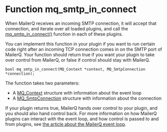 # Function mq_smtp_in_connect

When MailerQ receives an incoming SMTP connection, it will accept that connection, and iterate over all loaded plugins, and call the [mq_smtp_in_connect()](/documentation/mq_smtp_in_connect) function in each of these plugins.

You can implement this function in your plugin if you want to run certain code right after an incoming TCP connection comes in on the SMTP port of MailerQ. Your function should return true if you want your plugin to take over control from MailerQ, or false if control should stay with MailerQ.

```
bool mq_smtp_in_connect(MQ_Context *context, MQ_SmtpConnection *connection);

```

The function takes two parameters:

*   A [MQ_Context](/documentation/mq_context) structure with information about the event loop
*   A [MQ_SmtpConnection](/documentation/mq_smtpconnection) structure with information about the connection

If your plugin returns true, MailerQ hands over control to your plugin, and you should also hand control back. For more information on how MailerQ plugins can interact with the event loop, and how control is passed to and from plugins, see [the article about the MailerQ event loop](/documentation/eventloop).